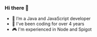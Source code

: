 ### Hi there 👋

- 🔭 I’m a Java and JavaScript developer
- 💼 I've been coding for over 4 years
- 🎮 I'm experienced in Node and Spigot
